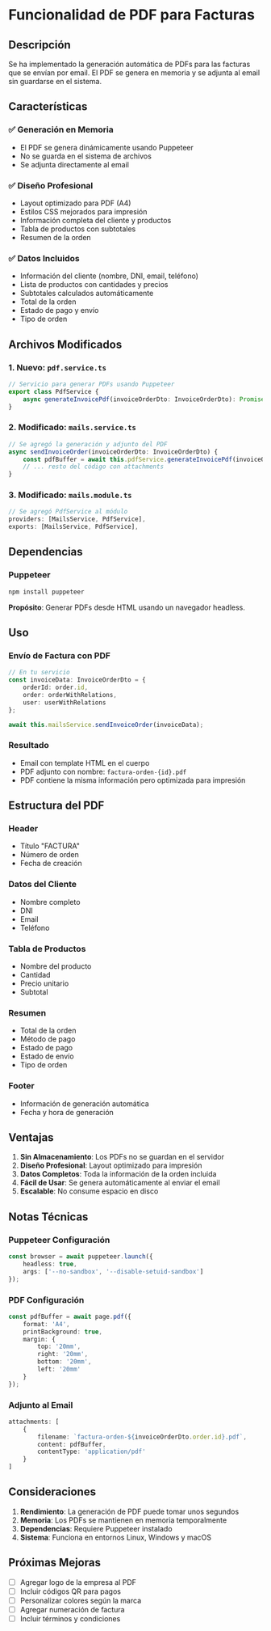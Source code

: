 # Funcionalidad de PDF para Facturas

## Descripción

Se ha implementado la generación automática de PDFs para las facturas que se envían por email. El PDF se genera en memoria y se adjunta al email sin guardarse en el sistema.

## Características

### ✅ **Generación en Memoria**
- El PDF se genera dinámicamente usando Puppeteer
- No se guarda en el sistema de archivos
- Se adjunta directamente al email

### ✅ **Diseño Profesional**
- Layout optimizado para PDF (A4)
- Estilos CSS mejorados para impresión
- Información completa del cliente y productos
- Tabla de productos con subtotales
- Resumen de la orden

### ✅ **Datos Incluidos**
- Información del cliente (nombre, DNI, email, teléfono)
- Lista de productos con cantidades y precios
- Subtotales calculados automáticamente
- Total de la orden
- Estado de pago y envío
- Tipo de orden

## Archivos Modificados

### 1. **Nuevo: `pdf.service.ts`**
```typescript
// Servicio para generar PDFs usando Puppeteer
export class PdfService {
    async generateInvoicePdf(invoiceOrderDto: InvoiceOrderDto): Promise<Buffer>
}
```

### 2. **Modificado: `mails.service.ts`**
```typescript
// Se agregó la generación y adjunto del PDF
async sendInvoiceOrder(invoiceOrderDto: InvoiceOrderDto) {
    const pdfBuffer = await this.pdfService.generateInvoicePdf(invoiceOrderDto);
    // ... resto del código con attachments
}
```

### 3. **Modificado: `mails.module.ts`**
```typescript
// Se agregó PdfService al módulo
providers: [MailsService, PdfService],
exports: [MailsService, PdfService],
```

## Dependencias

### **Puppeteer**
```bash
npm install puppeteer
```

**Propósito**: Generar PDFs desde HTML usando un navegador headless.

## Uso

### **Envío de Factura con PDF**
```typescript
// En tu servicio
const invoiceData: InvoiceOrderDto = {
    orderId: order.id,
    order: orderWithRelations,
    user: userWithRelations
};

await this.mailsService.sendInvoiceOrder(invoiceData);
```

### **Resultado**
- Email con template HTML en el cuerpo
- PDF adjunto con nombre: `factura-orden-{id}.pdf`
- PDF contiene la misma información pero optimizada para impresión

## Estructura del PDF

### **Header**
- Título "FACTURA"
- Número de orden
- Fecha de creación

### **Datos del Cliente**
- Nombre completo
- DNI
- Email
- Teléfono

### **Tabla de Productos**
- Nombre del producto
- Cantidad
- Precio unitario
- Subtotal

### **Resumen**
- Total de la orden
- Método de pago
- Estado de pago
- Estado de envío
- Tipo de orden

### **Footer**
- Información de generación automática
- Fecha y hora de generación

## Ventajas

1. **Sin Almacenamiento**: Los PDFs no se guardan en el servidor
2. **Diseño Profesional**: Layout optimizado para impresión
3. **Datos Completos**: Toda la información de la orden incluida
4. **Fácil de Usar**: Se genera automáticamente al enviar el email
5. **Escalable**: No consume espacio en disco

## Notas Técnicas

### **Puppeteer Configuración**
```typescript
const browser = await puppeteer.launch({
    headless: true,
    args: ['--no-sandbox', '--disable-setuid-sandbox']
});
```

### **PDF Configuración**
```typescript
const pdfBuffer = await page.pdf({
    format: 'A4',
    printBackground: true,
    margin: {
        top: '20mm',
        right: '20mm',
        bottom: '20mm',
        left: '20mm'
    }
});
```

### **Adjunto al Email**
```typescript
attachments: [
    {
        filename: `factura-orden-${invoiceOrderDto.order.id}.pdf`,
        content: pdfBuffer,
        contentType: 'application/pdf'
    }
]
```

## Consideraciones

1. **Rendimiento**: La generación de PDF puede tomar unos segundos
2. **Memoria**: Los PDFs se mantienen en memoria temporalmente
3. **Dependencias**: Requiere Puppeteer instalado
4. **Sistema**: Funciona en entornos Linux, Windows y macOS

## Próximas Mejoras

- [ ] Agregar logo de la empresa al PDF
- [ ] Incluir códigos QR para pagos
- [ ] Personalizar colores según la marca
- [ ] Agregar numeración de factura
- [ ] Incluir términos y condiciones 